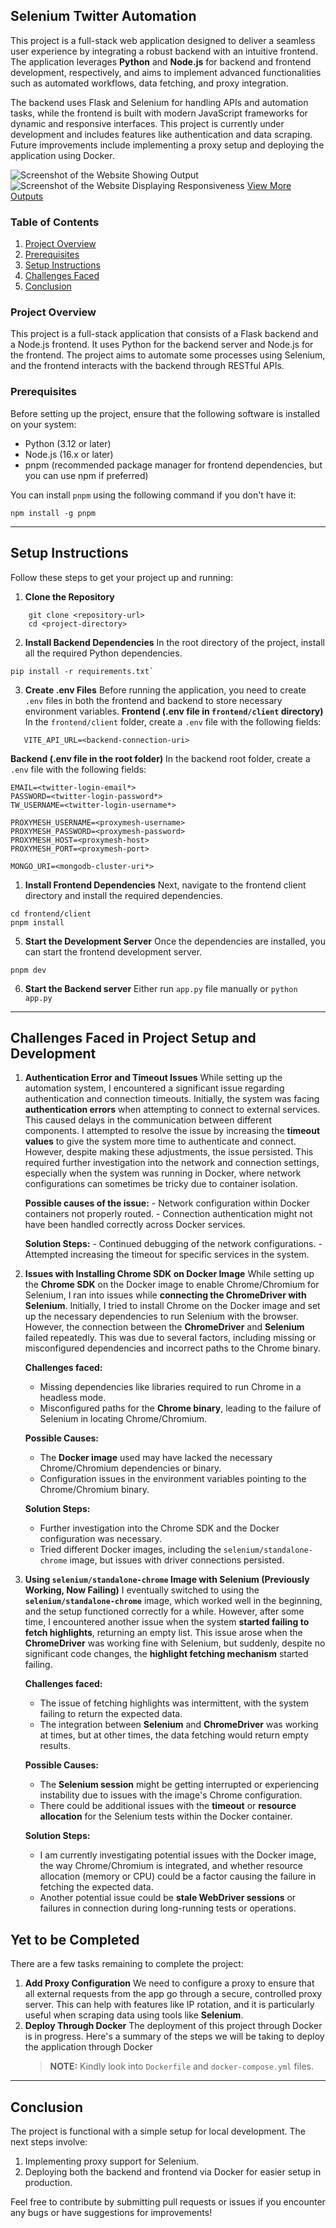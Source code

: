 ## Selenium Twitter Automation
This project is a full-stack web application designed to deliver a seamless user experience by integrating a robust backend with an intuitive frontend. The application leverages **Python** and **Node.js** for backend and frontend development, respectively, and aims to implement advanced functionalities such as automated workflows, data fetching, and proxy integration.

The backend uses Flask and Selenium for handling APIs and automation tasks, while the frontend is built with modern JavaScript frameworks for dynamic and responsive interfaces. This project is currently under development and includes features like authentication and data scraping. Future improvements include implementing a proxy setup and deploying the application using Docker.

![Screenshot of the Website Showing Output](./outputs/img4.png "Website displaying generated output on the interface")
![Screenshot of the Website Displaying Responsiveness](./outputs/img1-1.png "Responsive design of the website shown on various devices")
[View More Outputs](./outputs)

### Table of Contents
  1. [Project Overview](#project-overview)
  2. [Prerequisites](#prerequisites)
  3. [Setup Instructions](#setup-instructions)
  4. [Challenges Faced](#challenges-faced-in-project-setup-and-development)
  5. [Conclusion](#conclusion)

### Project Overview  
This project is a full-stack application that consists of a Flask backend and a Node.js frontend. It uses Python for the backend server and Node.js for the frontend. The project aims to automate some processes using Selenium, and the frontend interacts with the backend through RESTful APIs.  
  
### Prerequisites  
Before setting up the project, ensure that the following software is installed on your system:  
- Python (3.12 or later)  
- Node.js (16.x or later)  
- pnpm (recommended package manager for frontend dependencies, but you can use npm if preferred)  
  
You can install `pnpm` using the following command if you don't have it:  
```commandline  
npm install -g pnpm  
```  
  
---  
  
## Setup Instructions  
Follow these steps to get your project up and running:  
1. **Clone the Repository** 
```commandLine
	git clone <repository-url>  
	cd <project-directory> 
```
2. **Install Backend Dependencies**
   In the root directory of the project, install all the required Python dependencies.
```commandLine
pip install -r requirements.txt`
```
3. __Create .env Files__
   Before running the application, you need to create `.env` files in both the frontend and backend to store necessary environment variables.
   **Frontend (.env file in `frontend/client` directory)**
   In the `frontend/client` folder, create a `.env` file with the following fields:
```
   VITE_API_URL=<backend-connection-uri>
```

   **Backend (.env file in the root folder)**
   In the backend root folder, create a `.env` file with the following fields:
```
EMAIL=<twitter-login-email*> 
PASSWORD=<twitter-login-password*> 
TW_USERNAME=<twitter-login-username*>

PROXYMESH_USERNAME=<proxymesh-username>
PROXYMESH_PASSWORD=<proxymesh-password>
PROXYMESH_HOST=<proxymesh-host>
PROXYMESH_PORT=<proxymesh-port>

MONGO_URI=<mongodb-cluster-uri*>
```

1.  __Install Frontend Dependencies__
   Next, navigate to the frontend client directory and install the required dependencies.
```commandLine
cd frontend/client
pnpm install
```
5. __Start the Development Server__
   Once the dependencies are installed, you can start the frontend development server.
```commandLine
pnpm dev
```
6. **Start the Backend server**
   Either run `app.py` file manually or `python app.py`

---
## Challenges Faced in Project Setup and Development
1. __Authentication Error and Timeout Issues__
   While setting up the automation system, I encountered a significant issue regarding authentication and connection timeouts. Initially, the system was facing **authentication errors** when attempting to connect to external services. This caused delays in the communication between different components.
   I attempted to resolve the issue by increasing the **timeout values** to give the system more time to authenticate and connect. However, despite making these adjustments, the issue persisted. This required further investigation into the network and connection settings, especially when the system was running in Docker, where network configurations can sometimes be tricky due to container isolation.

   **Possible causes of the issue:**
	   - Network configuration within Docker containers not properly routed.
	   - Connection authentication might not have been handled correctly across Docker services.

   __Solution Steps:__
	   - Continued debugging of the network configurations.
	   - Attempted increasing the timeout for specific services in the system.

2. __Issues with Installing Chrome SDK on Docker Image__
   While setting up the **Chrome SDK** on the Docker image to enable Chrome/Chromium for Selenium, I ran into issues while **connecting the ChromeDriver with Selenium**.
   Initially, I tried to install Chrome on the Docker image and set up the necessary dependencies to run Selenium with the browser. However, the connection between the **ChromeDriver** and **Selenium** failed repeatedly. This was due to several factors, including missing or misconfigured dependencies and incorrect paths to the Chrome binary.
   
	**Challenges faced:**
	- Missing dependencies like libraries required to run Chrome in a headless mode.
	- Misconfigured paths for the **Chrome binary**, leading to the failure of Selenium in locating Chrome/Chromium.

    __Possible Causes:__
    - The **Docker image** used may have lacked the necessary Chrome/Chromium dependencies or binary.
    - Configuration issues in the environment variables pointing to the Chrome/Chromium binary.

	**Solution Steps:**
	- Further investigation into the Chrome SDK and the Docker configuration was necessary.
	- Tried different Docker images, including the `selenium/standalone-chrome` image, but issues with driver connections persisted.

3. __Using `selenium/standalone-chrome` Image with Selenium (Previously Working, Now Failing)__
   I eventually switched to using the **`selenium/standalone-chrome`** image, which worked well in the beginning, and the setup functioned correctly for a while. However, after some time, I encountered another issue when the system **started failing to fetch highlights**, returning an empty list.
   This issue arose when the **ChromeDriver** was working fine with Selenium, but suddenly, despite no significant code changes, the **highlight fetching mechanism** started failing.

	__Challenges faced:__
	- The issue of fetching highlights was intermittent, with the system failing to return the expected data.
	- The integration between **Selenium** and **ChromeDriver** was working at times, but at other times, the data fetching would return empty results.

	__Possible Causes:__
	- The **Selenium session** might be getting interrupted or experiencing instability due to issues with the image's Chrome configuration.
	- There could be additional issues with the **timeout** or **resource allocation** for the Selenium tests within the Docker container.

	__Solution Steps:__
	- I am currently investigating potential issues with the Docker image, the way Chrome/Chromium is integrated, and whether resource allocation (memory or CPU) could be a factor causing the failure in fetching the expected data.
	- Another potential issue could be **stale WebDriver sessions** or failures in connection during long-running tests or operations.

## Yet to be Completed
There are a few tasks remaining to complete the project:
1. __Add Proxy Configuration__
   We need to configure a proxy to ensure that all external requests from the app go through a secure, controlled proxy server. This can help with features like IP rotation, and it is particularly useful when scraping data using tools like **Selenium**.
2. __Deploy Through Docker__
   The deployment of this project through Docker is in progress. Here's a summary of the steps we will be taking to deploy the application through Docker
   >__NOTE:__ Kindly look into `Dockerfile` and `docker-compose.yml` files.
   
---
## Conclusion
The project is functional with a simple setup for local development. The next steps involve:
1. Implementing proxy support for Selenium.
2. Deploying both the backend and frontend via Docker for easier setup in production.

Feel free to contribute by submitting pull requests or issues if you encounter any bugs or have suggestions for improvements!
